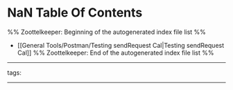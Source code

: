 # NaN Table Of Contents



%% Zoottelkeeper: Beginning of the autogenerated index file list  %%
-  [[General Tools/Postman/Testing sendRequest Cal|Testing sendRequest Cal]]
%% Zoottelkeeper: End of the autogenerated index file list  %%



---

tags: 

---